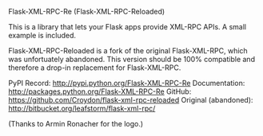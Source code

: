 Flask-XML-RPC-Re (Flask-XML-RPC-Reloaded)

This is a library that lets your Flask apps provide XML-RPC APIs. A small
example is included.

Flask-XML-RPC-Reloaded is a fork of the original Flask-XML-RPC, which was unfortuately abandoned.
This version should be 100% compatible and therefore a drop-in replacement for Flask-XML-RPC.

PyPI Record:            http://pypi.python.org/Flask-XML-RPC-Re
Documentation:          http://packages.python.org/Flask-XML-RPC-Re
GitHub:                 https://github.com/Croydon/flask-xml-rpc-reloaded
Original (abandoned):   http://bitbucket.org/leafstorm/flask-xml-rpc/

(Thanks to Armin Ronacher for the logo.)

